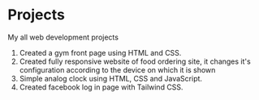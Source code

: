 # Projects
My all web development projects
1. Created a gym front page using HTML and CSS.
2. Created fully responsive website of food ordering site, it changes it's configuration according to the device on which it is shown
3. Simple analog clock using HTML, CSS and JavaScript.
4. Created facebook log in page with Tailwind CSS.
